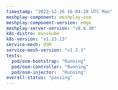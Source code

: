 ```yaml
---
timestamp: "2022-12-26 16:04:20 UTC Mon"
meshplay-component: meshplay-osm
meshplay-component-version: edge
meshplay-server-version: "v0.6.38"
k8s-distro: minikube
k8s-version: "v1.23.13"
service-mesh: OSM
service-mesh-version: "v1.2.3"
tests:
  pod/osm-bootstrap: "Running"
  pod/osm-controller: "Running"
  pod/osm-injector:  "Running"
overall-status: "passing"
---
```

